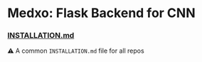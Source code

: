 # Medxo: Flask Backend for CNN

### [INSTALLATION.md](https://github.com/Utkarsh-Anandani/hackathon-skin-cancer-detection-frontend/blob/main/INSTALLATION.md)

⚠️ A common `INSTALLATION.md` file for all repos

